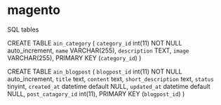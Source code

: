 # magento

SQL tables

CREATE TABLE `ain_category` (
  `category_id` int(11) NOT NULL auto_increment,
  `name` VARCHAR(255),
  `description` TEXT,
  `image` VARCHAR(255),
  PRIMARY KEY  (`category_id`)
)

CREATE TABLE `ain_blogpost` (
  `blogpost_id` int(11) NOT NULL auto_increment,
  `title` text,
  `content` text,
  `short_description` text,
  `status` tinyint,
  `created_at` datetime default NULL,
  `updated_at` datetime default NULL,
  `post_catagory_id` int(11),
  PRIMARY KEY  (`blogpost_id`)
)
